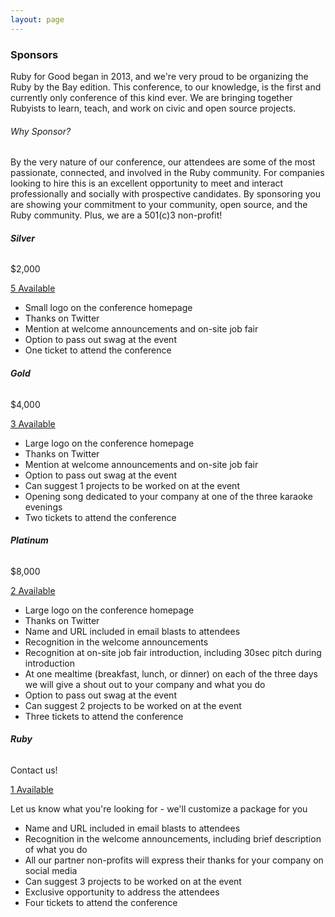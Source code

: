 ```yaml
---
layout: page
---
```


### Sponsors

Ruby for Good began in 2013, and we're very proud to be organizing the Ruby by the Bay edition. This conference, to our knowledge, is the first and currently only conference of this kind ever. We are bringing together Rubyists to learn, teach, and work on civic and open source projects.

###### Why Sponsor?

By the very nature of our conference, our attendees are some of the most passionate, connected, and involved in the Ruby community. For companies looking to hire this is an excellent opportunity to meet and interact professionally and socially with prospective candidates. By sponsoring you are showing your commitment to your community, open source, and the Ruby community. Plus, we are a 501(c)3 non-profit!

<section class="row sponsor-levels">
<div class="col-md-3 col-sm-3" markdown="1">

###### **Silver**
$2,000

<div class="btn-wrapper">
<a href="mailto:{{ site.data.constants.contact_email }}?subject=Silver Sponsorship" class="btn btn-sm btn-primary">5 Available</a>
</div>

- Small logo on the conference homepage
- Thanks on Twitter
- Mention at welcome announcements and on-site job fair
- Option to pass out swag at the event
- One ticket to attend the conference

</div>
<div class="col-md-3 col-sm-3" markdown="1">

###### **Gold**
$4,000

<div class="btn-wrapper">
<a href="mailto:{{ site.data.constants.contact_email }}?subject=Gold Sponsorship" class="btn btn-sm btn-primary">3 Available</a>
</div>

- Large logo on the conference homepage
- Thanks on Twitter
- Mention at welcome announcements and on-site job fair
- Option to pass out swag at the event
- Can suggest 1 projects to be worked on at the event
- Opening song dedicated to your company at one of the three karaoke evenings
- Two tickets to attend the conference

</div>
<div class="col-md-3 col-sm-3" markdown="1">

###### **Platinum**
$8,000

<div class="btn-wrapper">
<a href="mailto:{{ site.data.constants.contact_email }}?subject=Platinum Sponsorship" class="btn btn-sm btn-primary">2 Available</a>
</div>

- Large logo on the conference homepage
- Thanks on Twitter
- Name and URL included in email blasts to attendees
- Recognition in the welcome announcements
- Recognition at on-site job fair introduction, including 30sec pitch during introduction
- At one mealtime (breakfast, lunch, or dinner) on each of the three days we will give a shout out to your company and what you do
- Option to pass out swag at the event
- Can suggest 2 projects to be worked on at the event
- Three tickets to attend the conference

</div>
<div class="col-md-3 col-sm-3" markdown="1">

###### **Ruby**
Contact us!

<div class="btn-wrapper">
<a href="mailto:{{ site.data.constants.contact_email }}?subject=Ruby Sponsorship" class="btn btn-sm btn-primary">1 Available</a>
</div>

Let us know what you're looking for - we'll customize a package for you
- Name and URL included in email blasts to attendees
- Recognition in the welcome announcements, including brief description of what you do
- All our partner non-profits will express their thanks for your company on social media
- Can suggest 3 projects to be worked on at the event
- Exclusive opportunity to address the attendees
- Four tickets to attend the conference

</div>
</section>

<!-- <section class="row sponsor-levels">
<div class="col-md-3 col-sm-3">
<div class="speaker-item animated fadeInUp visible" markdown="1">

###### **Adamantium**
Conference Clothing Sponsor

<div class="btn-wrapper">
<a href="mailto:{{ site.data.constants.contact_email }}?subject=Adamantium Sponsorship" class="btn btn-sm btn-primary">Contact Us</a>
</div>

- Name and URL included in email blasts to attendees
- Recognition in the welcome announcements
- Can suggest 1 topic to be worked on at the event.
- Hugs on demand for life from the conference organizers
- Two tickets to attend the conference

</div>
</div>
<div class="col-md-3 col-sm-3">
<div class="speaker-item animated fadeInUp visible" markdown="1">

###### **MINASWAN**
$750

<div class="btn-wrapper">
<a href="mailto:{{ site.data.constants.contact_email }}?subject=MINASWAN Sponsorship" class="btn btn-sm btn-primary">Contact Us</a>
</div>

- Support the travel and attendance cost of one of our non-profit stakeholders.
- Mention on Twitter
- Option to pass out swag at the event

</div>
</div>
<div class="col-md-3 col-sm-3">
<div class="speaker-item animated fadeInUp visible" markdown="1">

###### **Donor**
$1 – $500

<div class="btn-wrapper">
<a href="mailto:{{ site.data.constants.contact_email }}?subject=Donor Sponsorship" class="btn btn-sm btn-primary">Contact Us</a>
</div>

- Contribute towards the Ruby for Good Scholarship fund, used to allow more people the opportunity to participate
- Feel great about making Ruby for Good gooder

</div>
</div>
</section> -->
